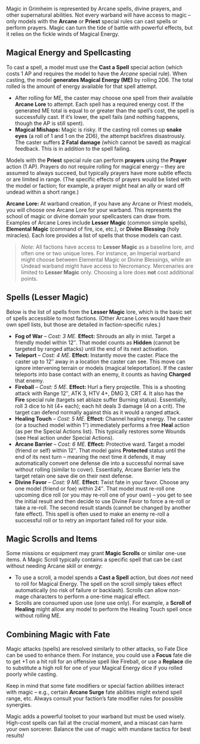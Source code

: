 Magic in Grimheim is represented by Arcane spells, divine prayers, and other supernatural abilities. Not every warband will have access to magic – only models with the **Arcane** or **Priest** special rules can cast spells or perform prayers. Magic can turn the tide of battle with powerful effects, but it relies on the fickle winds of Magical Energy.

## Magical Energy and Spellcasting

To cast a spell, a model must use the **Cast a Spell** special action (which costs 1 AP and requires the model to have the *Arcane* special rule). When casting, the model **generates Magical Energy (ME)** by rolling 2D6. The total rolled is the amount of energy available for that spell attempt.

- After rolling for ME, the caster may choose one spell from their available **Arcane Lore** to attempt. Each spell has a required energy cost. If the generated ME total is equal to or greater than the spell’s cost, the spell is successfully cast. If it’s lower, the spell fails (and nothing happens, though the AP is still spent).
- **Magical Mishaps:** Magic is risky. If the casting roll comes up **snake eyes** (a roll of 1 and 1 on the 2D6), the attempt backfires disastrously. The caster suffers **2 Fatal damage** (which cannot be saved) as magical feedback. This is in addition to the spell failing.

Models with the **Priest** special rule can perform **prayers** using the **Prayer** action (1 AP). Prayers do not require rolling for magical energy – they are assumed to always succeed, but typically prayers have more subtle effects or are limited in range. (The specific effects of prayers would be listed with the model or faction; for example, a prayer might heal an ally or ward off undead within a short range.)

**Arcane Lore:** At warband creation, if you have any Arcane or Priest models, you will choose one Arcane Lore for your warband. This represents the school of magic or divine domain your spellcasters can draw from. Examples of Arcane Lores include **Lesser Magic** (common simple spells), **Elemental Magic** (command of fire, ice, etc.), or **Divine Blessing** (holy miracles). Each lore provides a list of spells that those models can cast.

> *Note:* All factions have access to **Lesser Magic** as a baseline lore, and often one or two unique lores. For instance, an Imperial warband might choose between Elemental Magic or Divine Blessings, while an Undead warband might have access to Necromancy. Mercenaries are limited to **Lesser Magic** only. Choosing a lore does **not** cost additional points.

## Spells (Lesser Magic)

Below is the list of spells from the **Lesser Magic** lore, which is the basic set of spells accessible to most factions. (Other Arcane Lores would have their own spell lists, but those are detailed in faction-specific rules.)

- **Fog of War** – *Cost: 3 ME.* **Effect:** Shrouds an ally in mist. Target a friendly model within 12″. That model counts as **Hidden** (cannot be targeted by ranged attacks) until the end of its next activation.
- **Teleport** – *Cost: 4 ME.* **Effect:** Instantly move the caster. Place the caster up to 12″ away in a location the caster can see. This move can ignore intervening terrain or models (magical teleportation). If the caster teleports into base contact with an enemy, it counts as having **Charged** that enemy.
- **Fireball** – *Cost: 5 ME.* **Effect:** Hurl a fiery projectile. This is a shooting attack with Range 12″, ATK 3, HTV 4+, DMG 3, CRT 4. It also has the **Fire** special rule (targets set ablaze suffer Burning status). Essentially, roll 3 dice to hit (4+ each); each hit deals 3 damage (4 on a crit). The target can defend normally against this as it would a ranged attack.
- **Healing Touch** – *Cost: 5 ME.* **Effect:** Channel healing energy. The caster (or a touched model within 1″) immediately performs a free **Heal** action (as per the Special Actions list). This typically restores some Wounds (see Heal action under Special Actions).
- **Arcane Barrier** – *Cost: 6 ME.* **Effect:** Protective ward. Target a model (friend or self) within 12″. That model gains **Protected** status until the end of its next turn – meaning the next time it defends, it may automatically convert one defense die into a successful normal save without rolling (similar to cover). Essentially, Arcane Barrier lets the target retain one save die on their next defense.
- **Divine Favor** – *Cost: 9 ME.* **Effect:** Twist fate in your favor. Choose any one model (friend or foe) within 24″. That model must re-roll one upcoming dice roll (or you may re-roll one of your own) – you get to see the initial result and then decide to use Divine Favor to force a re-roll or take a re-roll. The second result stands (cannot be changed by another fate effect). This spell is often used to make an enemy re-roll a successful roll or to retry an important failed roll for your side.

## Magic Scrolls and Items

Some missions or equipment may grant **Magic Scrolls** or similar one-use items. A Magic Scroll typically contains a specific spell that can be cast without needing Arcane skill or energy:

- To use a scroll, a model spends a **Cast a Spell** action, but does *not* need to roll for Magical Energy. The spell on the scroll simply takes effect automatically (no risk of failure or backlash). Scrolls can allow non-mage characters to perform a one-time magical effect.
- Scrolls are consumed upon use (one use only). For example, a **Scroll of Healing** might allow any model to perform the Healing Touch spell once without rolling ME.

## Combining Magic with Fate

Magic attacks (spells) are resolved similarly to other attacks, so Fate Dice can be used to enhance them. For instance, you could use a **Focus** fate die to get +1 on a hit roll for an offensive spell like Fireball, or use a **Replace** die to substitute a high roll for one of your Magical Energy dice if you rolled poorly while casting.

Keep in mind that some fate modifiers or special faction abilities interact with magic – e.g., certain **Arcane Surge** fate abilities might extend spell range, etc. Always consult your faction’s fate modifier rules for possible synergies.

Magic adds a powerful toolset to your warband but must be used wisely. High-cost spells can fail at the crucial moment, and a miscast can harm your own sorcerer. Balance the use of magic with mundane tactics for best results!
